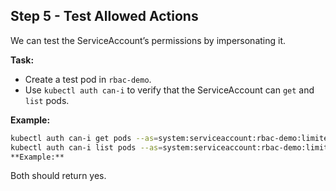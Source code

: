 ## Step 5 - Test Allowed Actions

We can test the ServiceAccount’s permissions by impersonating it.

**Task:**
- Create a test pod in `rbac-demo`.
- Use `kubectl auth can-i` to verify that the ServiceAccount can `get` and `list` pods.

**Example:**
```bash
kubectl auth can-i get pods --as=system:serviceaccount:rbac-demo:limited-sa -n rbac-demo
kubectl auth can-i list pods --as=system:serviceaccount:rbac-demo:limited-sa -n rbac-demo
**Example:**
```
Both should return yes.